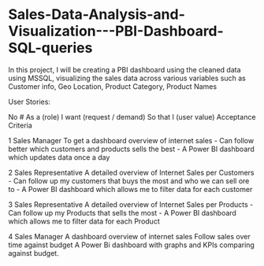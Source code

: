 # Sales-Data-Analysis-and-Visualization---PBI-Dashboard-SQL-queries
In this project, I will be creating a PBI dashboard using the cleaned data using MSSQL, visualizing the sales data across various variables such as Customer info, Geo Location, Product Category, Product Names

User Stories:

No # As a (role) I want (request / demand) So that I (user value) Acceptance Criteria

1 Sales Manager To get a dashboard overview of internet sales -  Can follow better which customers and products sells the best - A Power BI dashboard which updates data once a day

2 Sales Representative A detailed overview of Internet Sales per Customers - Can follow up my customers that buys the most and who we can sell ore to - A Power BI dashboard which allows me to filter data for each customer

3 Sales Representative A detailed overview of Internet Sales per Products - Can follow up my Products that sells the most -  A Power BI dashboard which allows me to filter data for each Product

4 Sales Manager A dashboard overview of internet sales Follow sales over time against budget A Power Bi dashboard with graphs and KPIs comparing against budget.


